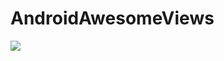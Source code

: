 # AndroidAwesomeViews
[![](https://jitpack.io/v/MasterJada/AndroidAwesomeViews.svg)](https://jitpack.io/#MasterJada/AndroidAwesomeViews)
